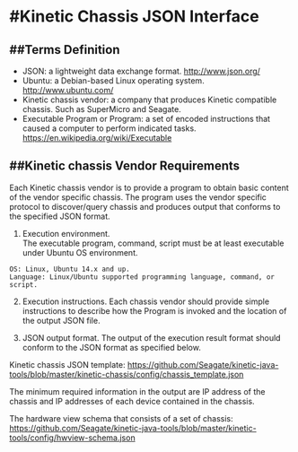 #Kinetic Chassis JSON Interface 
===============================

##Terms Definition
--------------------------
 * JSON: a lightweight data exchange format. http://www.json.org/
 * Ubuntu: a Debian-based Linux operating system.  http://www.ubuntu.com/
 * Kinetic chassis vendor: a company that produces Kinetic compatible chassis.  Such as SuperMicro and Seagate.
 * Executable Program or Program: a set of encoded instructions that caused a computer to perform indicated tasks. https://en.wikipedia.org/wiki/Executable

##Kinetic chassis Vendor Requirements
---------------------------------------------
Each Kinetic chassis vendor is to provide a program to obtain basic content of the vendor specific chassis.
The program uses the vendor specific protocol to discover/query chassis and produces output that conforms to the specified JSON format.

  1. Execution environment.  
  The executable program, command, script must be at least executable under Ubuntu OS environment.  

  ```
  OS: Linux, Ubuntu 14.x and up.
  Language: Linux/Ubuntu supported programming language, command, or script.
  ```

  2. Execution instructions. 
  Each chassis vendor should provide simple instructions to describe how the Program is invoked and the location of the output JSON file.

  3. JSON output format. 
  The output of the execution result format should conform to the JSON format as specified below.  

  Kinetic chassis JSON template:
  https://github.com/Seagate/kinetic-java-tools/blob/master/kinetic-chassis/config/chassis_template.json

  The minimum required information in the output are IP address of the chassis and IP addresses of each device contained in the chassis.
  
  The hardware view schema that consists of a set of chassis:
  https://github.com/Seagate/kinetic-java-tools/blob/master/kinetic-tools/config/hwview-schema.json
